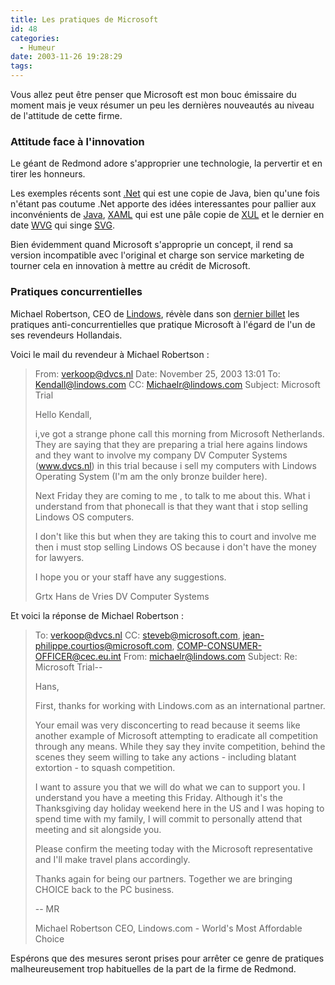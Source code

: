 ```yaml
---
title: Les pratiques de Microsoft
id: 48
categories:
  - Humeur
date: 2003-11-26 19:28:29
tags:
---
```


Vous allez peut être penser que Microsoft est mon bouc émissaire du moment mais je veux résumer un peu les dernières nouveautés au niveau de l'attitude de cette firme.

### Attitude face à l'innovation

Le géant de Redmond adore s'approprier une technologie, la pervertir et en tirer les honneurs.

Les exemples récents sont [.Net](http://www.microsoft.com/net/) qui est une copie de Java, bien qu'une fois n'étant pas coutume .Net apporte des idées interessantes pour pallier aux inconvénients de [Java](http://java.sun.com/), [XAML](http://longhorn.msdn.microsoft.com/lhsdk/core/overviews/about%20xaml.aspx) qui est une pâle copie de [XUL](http://www.mozilla.org/projects/xul/) et le dernier en date [WVG](http://longhorn.msdn.microsoft.com/lhsdk/graphicsmm/overviews/wvg1.aspx) qui singe [SVG](http://www.w3.org/TR/SVG/).

Bien évidemment quand Microsoft s'approprie un concept, il rend sa version incompatible avec l'original et charge son service marketing de tourner cela en innovation à mettre au crédit de Microsoft.

### Pratiques concurrentielles

Michael Robertson, CEO de [Lindows](http://www.lindows.com/), révèle dans son [dernier billet](http://www.lindows.com/lindows_michaelsminutes.php) les pratiques anti-concurrentielles que pratique Microsoft à l'égard de l'un de ses revendeurs Hollandais.

Voici le mail du revendeur à Michael Robertson :
 > From: verkoop@dvcs.nl Date: November 25, 2003 13:01 To: Kendall@lindows.com CC: Michaelr@lindows.com Subject: Microsoft Trial
> 
>  Hello Kendall,
> 
>  i,ve got a strange phone call this morning from Microsoft Netherlands. They are saying that they are preparing a trial here agains lindows and they want to involve my company DV Computer Systems (www.dvcs.nl) in this trial because i sell my computers with Lindows Operating System (I'm am the only bronze builder here).
> 
>  Next Friday they are coming to me , to talk to me about this. What i understand from that phonecall is that they want that i stop selling Lindows OS computers.
> 
>  I don't like this but when they are taking this to court and involve me then i must stop selling Lindows OS because i don't have the money for lawyers.
> 
>  I hope you or your staff have any suggestions.
> 
>  Grtx Hans de Vries DV Computer Systems 

Et voici la réponse de Michael Robertson :
 > To: verkoop@dvcs.nl CC: steveb@microsoft.com, jean-philippe.courtios@microsoft.com, COMP-CONSUMER-OFFICER@cec.eu.int From: michaelr@lindows.com Subject: Re: Microsoft Trial--
> 
>  Hans,
> 
>  First, thanks for working with Lindows.com as an international partner.
> 
>  Your email was very disconcerting to read because it seems like another example of Microsoft attempting to eradicate all competition through any means. While they say they invite competition, behind the scenes they seem willing to take any actions - including blatant extortion - to squash competition.
> 
>  I want to assure you that we will do what we can to support you. I understand you have a meeting this Friday. Although it's the Thanksgiving day holiday weekend here in the US and I was hoping to spend time with my family, I will commit to personally attend that meeting and sit alongside you.
> 
>  Please confirm the meeting today with the Microsoft representative and I'll make travel plans accordingly.
> 
>  Thanks again for being our partners. Together we are bringing CHOICE back to the PC business.
> 
>  -- MR
> 
>  Michael Robertson CEO, Lindows.com - World's Most Affordable Choice 

Espérons que des mesures seront prises pour arrêter ce genre de pratiques malheureusement trop habituelles de la part de la firme de Redmond.